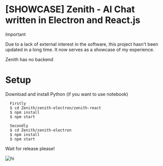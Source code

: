 # [SHOWCASE] Zenith - AI Chat written in Electron and React.js

> [!IMPORTANT]
> Due to a lack of external interest in the software, this project hasn't been updated in a long time. It now serves as a showcase of my experience.

Zenith has no backend

# Setup
Download and install Python (if you want to use notebook)


```
  Firstly
  $ cd Zenith/zenith-electron/zenith-react
  $ npm install
  $ npm start

  Secondly
  $ cd Zenith/zenith-electron
  $ npm install
  $ npm start
```

Wait for release please!

![hi](https://github.com/FLOCK4H/Zenith/assets/161654571/9b676c3d-53ac-44a1-8444-95a1cfa5716c)
